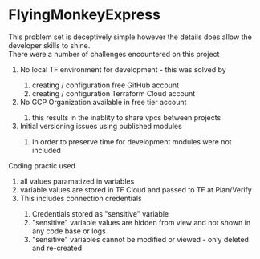 # FlyingMonkeyExpress

This problem set is deceptively simple however the details does allow the developer skills to shine.  
There were a number of challenges encountered on this project
<ol>
<li>No local TF environment for development - this was solved by</li>
    <ol>
   <li>creating / configuration free GitHub account</li>
   <li>creating / configuration Terraform Cloud account</li>
    </ol>
<li>No GCP Organization available in free tier account</li>
    <ol>
   <li>this results in the inablity to share vpcs between projects</li>
    </ol>
   <li>Initial versioning issues using published modules</li>
     <ol>
   <li>In order to preserve time for development modules were not included</li>
    </ol>
</ol>
<p>Coding practic used
    <ol>
   <li>all values paramatized in variables</li>
   <li>variable values are stored in TF Cloud and passed to TF at Plan/Verify</li>
    <li>This includes connection credentials</li>
        <ol>
            <li>Credentials stored as "sensitive" variable</li> 
            <li>"sensitive" variable values are hidden from view and not shown in any code base or logs</li>
             <li>"sensitive" variables cannot be modified or viewed - only deleted and re-created</li>
        </ol>
</p>
